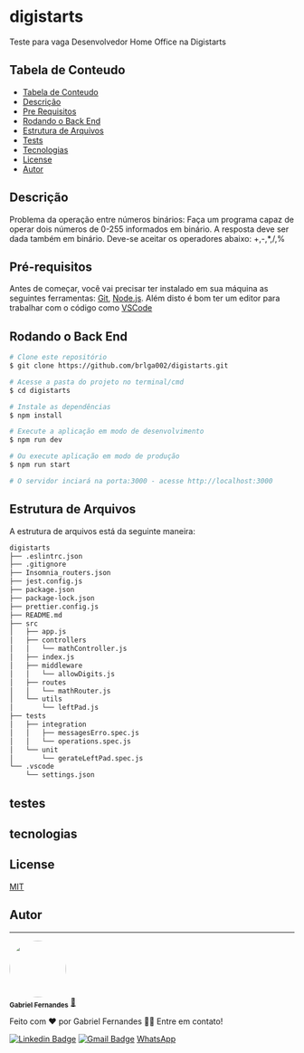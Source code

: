 # digistarts

Teste para vaga Desenvolvedor Home Office na Digistarts

## Tabela de Conteudo

<!--ts-->
   * [Tabela de Conteudo](#tabela-de-conteudo)
   * [Descrição](#Descrição)   
   * [Pre Requisitos](#pré-requisitos)
   * [Rodando o Back End](#rodando-o-back-end)
   * [Estrutura de Arquivos](#estrutura-de-arquivos)
   * [Tests](#testes)
   * [Tecnologias](#tecnologias)   
   * [License](#license)      
   * [Autor](#autor)
<!--te-->

## Descrição

Problema da operação entre números binários:
Faça um programa capaz de operar dois números de 0-255 informados em binário.
A resposta deve ser dada também em binário.
Deve-se aceitar os operadores abaixo:
+,-,\*,/,%

## Pré-requisitos

Antes de começar, você vai precisar ter instalado em sua máquina as seguintes ferramentas:
[Git](https://git-scm.com), [Node.js](https://nodejs.org/en/).
Além disto é bom ter um editor para trabalhar com o código como [VSCode](https://code.visualstudio.com/)

## Rodando o Back End

```bash
# Clone este repositório
$ git clone https://github.com/brlga002/digistarts.git

# Acesse a pasta do projeto no terminal/cmd
$ cd digistarts

# Instale as dependências
$ npm install

# Execute a aplicação em modo de desenvolvimento
$ npm run dev

# Ou execute aplicação em modo de produção
$ npm run start

# O servidor inciará na porta:3000 - acesse http://localhost:3000
```

## Estrutura de Arquivos

A estrutura de arquivos está da seguinte maneira:

```bash
digistarts
├── .eslintrc.json
├── .gitignore
├── Insomnia_routers.json
├── jest.config.js
├── package.json
├── package-lock.json
├── prettier.config.js
├── README.md
├── src
│   ├── app.js
│   ├── controllers
│   │   └── mathController.js
│   ├── index.js
│   ├── middleware
│   │   └── allowDigits.js
│   ├── routes
│   │   └── mathRouter.js
│   └── utils
│       └── leftPad.js
├── tests
│   ├── integration
│   │   ├── messagesErro.spec.js
│   │   └── operations.spec.js
│   └── unit
│       └── gerateLeftPad.spec.js
└── .vscode
    └── settings.json

```
## testes
## tecnologias

## License

[MIT](https://choosealicense.com/licenses/mit/)

## Autor

---

<a href="https://github.com/brlga002">
 <img style="border-radius: 50%;" src="https://avatars3.githubusercontent.com/u/22845294?s=460&u=60e45878447fa5b46c2a5572134f69b8d5c92d91&v=4" width="100px;" alt=""/>
 <br />
 <sub><b>Gabriel Fernandes</b></sub></a> <a href="https://github.com/brlga002" title="Gabriel">🚀</a>

Feito com ❤️ por Gabriel Fernandes 👋🏽 Entre em contato!

[![Linkedin Badge](https://img.shields.io/badge/-Gabriel-blue?style=flat-square&logo=Linkedin&logoColor=white&link=https://www.linkedin.com/in/gabriel-lima-983701141)](https://www.linkedin.com/in/gabriel-lima-983701141)
[![Gmail Badge](https://img.shields.io/badge/-gabriel@devmanaus.com-c14438?style=flat-square&logo=Gmail&logoColor=white&link=mailto:gabriel@devmanaus.com)](mailto:gabriel@devmanaus.com)
[WhatsApp](https://api.whatsapp.com/send?phone=5592991755655&text=Ola%2C%20gabriel%20vi%20seu%20numero%20no%20github.)
